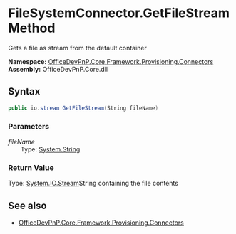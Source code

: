 # FileSystemConnector.GetFileStream Method  
Gets a file as stream from the default container  

**Namespace:** [OfficeDevPnP.Core.Framework.Provisioning.Connectors](OfficeDevPnP.Core.Framework.Provisioning.Connectors.md)  
**Assembly:** OfficeDevPnP.Core.dll  
## Syntax
```C#
public io.stream GetFileStream(String fileName)
```
### Parameters
*fileName*  
&emsp;&emsp;Type: [System.String](System.String.md) 
&emsp;&emsp;  
  
### Return Value
Type: [System.IO.Stream](System.IO.Stream.md 
)String containing the file contents

## See also
- [OfficeDevPnP.Core.Framework.Provisioning.Connectors](OfficeDevPnP.Core.Framework.Provisioning.Connectors.md)
